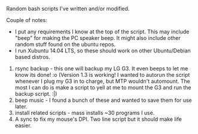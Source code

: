 Random bash scripts I've written and/or modified.

Couple of notes:
- I put any requirements I know at the top of the script. This may include "beep" for making the PC
speaker beep. It might also include other random stuff found on the ubuntu repos.
- I run Xubuntu 14.04 LTS, so these should work on other Ubuntu/Debian based distros.

1. rsync backup - this one will backup my LG G3. It even beeps to let me know its done! :o (Version 1.3 is working! I wanted to autorun the script whenever I plug my G3 in to charge, but MTP wouldn't automount. The most I can do is make a script to yell at me to mount the G3 and run the backup script. :|)
2. beep music - I found a bunch of these and wanted to save them for use later.
3. install related scripts - mass installs ~30 programs I use.
4. A sync to fix my mouse's DPI. Two line script but it should make life easier.